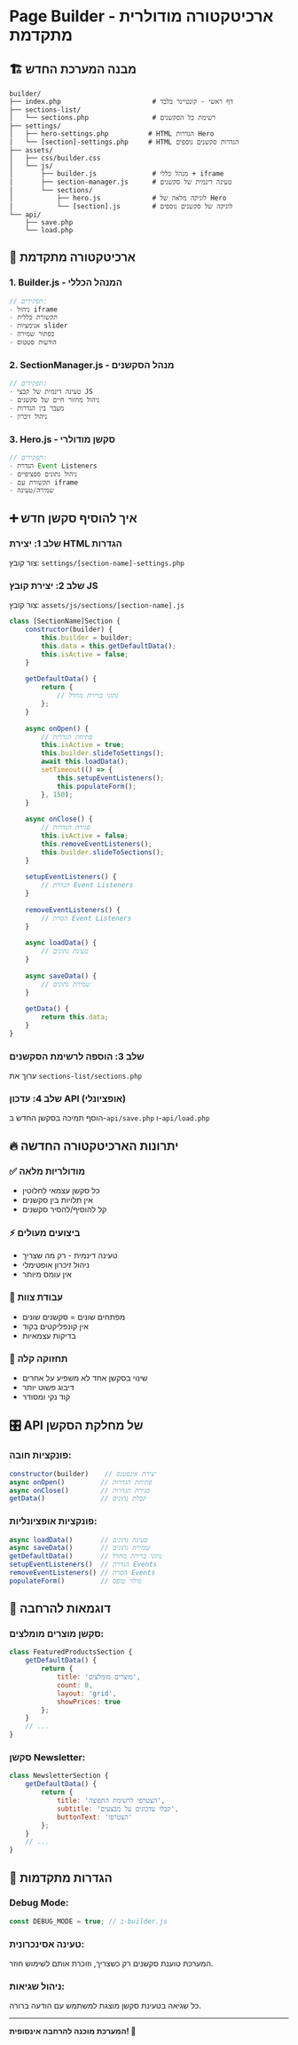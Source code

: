 # Page Builder - ארכיטקטורה מודולרית מתקדמת

## 🏗️ מבנה המערכת החדש

```
builder/
├── index.php                       # דף ראשי - קונטיינר בלבד
├── sections-list/
│   └── sections.php                # רשימת כל הסקשנים
├── settings/
│   ├── hero-settings.php          # HTML הגדרות Hero
│   └── [section]-settings.php     # HTML הגדרות סקשנים נוספים
├── assets/
│   ├── css/builder.css
│   └── js/
│       ├── builder.js              # מנהל כללי + iframe
│       ├── section-manager.js      # טעינה דינמית של סקשנים
│       └── sections/
│           ├── hero.js             # לוגיקה מלאה של Hero
│           └── [section].js        # לוגיקה של סקשנים נוספים
└── api/
    ├── save.php
    └── load.php
```

## 🎯 ארכיטקטורה מתקדמת

### 1. **Builder.js** - המנהל הכללי
```javascript
// תפקידים:
- ניהול iframe
- תקשורת כללית
- אנימציות slider
- כפתור שמירה
- הודעות סטטוס
```

### 2. **SectionManager.js** - מנהל הסקשנים
```javascript
// תפקידים:
- טעינה דינמית של קבצי JS
- ניהול מחזור חיים של סקשנים
- מעבר בין הגדרות
- ניהול זיכרון
```

### 3. **Hero.js** - סקשן מודולרי
```javascript
// תפקידים:
- הגדרת Event Listeners
- ניהול נתונים ספציפיים
- תקשורת עם iframe
- שמירה/טעינה
```

## ➕ איך להוסיף סקשן חדש

### שלב 1: יצירת HTML הגדרות
צור קובץ: `settings/[section-name]-settings.php`

### שלב 2: יצירת קובץ JS
צור קובץ: `assets/js/sections/[section-name].js`

```javascript
class [SectionName]Section {
    constructor(builder) {
        this.builder = builder;
        this.data = this.getDefaultData();
        this.isActive = false;
    }
    
    getDefaultData() {
        return {
            // נתוני ברירת מחדל
        };
    }
    
    async onOpen() {
        // פתיחת הגדרות
        this.isActive = true;
        this.builder.slideToSettings();
        await this.loadData();
        setTimeout(() => {
            this.setupEventListeners();
            this.populateForm();
        }, 150);
    }
    
    async onClose() {
        // סגירת הגדרות
        this.isActive = false;
        this.removeEventListeners();
        this.builder.slideToSections();
    }
    
    setupEventListeners() {
        // הגדרת Event Listeners
    }
    
    removeEventListeners() {
        // הסרת Event Listeners
    }
    
    async loadData() {
        // טעינת נתונים
    }
    
    async saveData() {
        // שמירת נתונים
    }
    
    getData() {
        return this.data;
    }
}
```

### שלב 3: הוספה לרשימת הסקשנים
ערוך את `sections-list/sections.php`

### שלב 4: עדכון API (אופציונלי)
הוסף תמיכה בסקשן החדש ב-`api/save.php` ו-`api/load.php`

## 🔥 יתרונות הארכיטקטורה החדשה

### ✅ **מודולריות מלאה**
- כל סקשן עצמאי לחלוטין
- אין תלויות בין סקשנים
- קל להוסיף/להסיר סקשנים

### ⚡ **ביצועים מעולים**
- טעינה דינמית - רק מה שצריך
- ניהול זיכרון אופטימלי
- אין עומס מיותר

### 👥 **עבודת צוות**
- מפתחים שונים = סקשנים שונים
- אין קונפליקטים בקוד
- בדיקות עצמאיות

### 🧹 **תחזוקה קלה**
- שינוי בסקשן אחד לא משפיע על אחרים
- דיבוג פשוט יותר
- קוד נקי ומסודר

## 🎛️ API של מחלקת הסקשן

### פונקציות חובה:
```javascript
constructor(builder)    // יצירת אינסטנס
async onOpen()         // פתיחת הגדרות
async onClose()        // סגירת הגדרות
getData()              // קבלת נתונים
```

### פונקציות אופציונליות:
```javascript
async loadData()       // טעינת נתונים
async saveData()       // שמירת נתונים
getDefaultData()       // נתוני ברירת מחדל
setupEventListeners()  // הגדרת Events
removeEventListeners() // הסרת Events
populateForm()         // מילוי טופס
```

## 🚀 דוגמאות להרחבה

### סקשן מוצרים מומלצים:
```javascript
class FeaturedProductsSection {
    getDefaultData() {
        return {
            title: 'מוצרים מומלצים',
            count: 8,
            layout: 'grid',
            showPrices: true
        };
    }
    // ...
}
```

### סקשן Newsletter:
```javascript
class NewsletterSection {
    getDefaultData() {
        return {
            title: 'הצטרפו לרשימת התפוצה',
            subtitle: 'קבלו עדכונים על מבצעים',
            buttonText: 'הצטרפו'
        };
    }
    // ...
}
```

## 🔧 הגדרות מתקדמות

### Debug Mode:
```javascript
const DEBUG_MODE = true; // ב-builder.js
```

### טעינה אסינכרונית:
המערכת טוענת סקשנים רק כשצריך, וזוכרת אותם לשימוש חוזר.

### ניהול שגיאות:
כל שגיאה בטעינת סקשן מוצגת למשתמש עם הודעה ברורה.

---

**המערכת מוכנה להרחבה אינסופית! 🎊** 